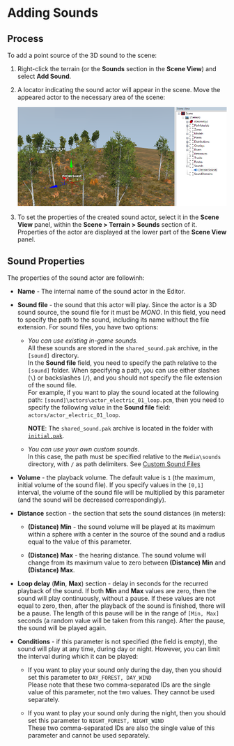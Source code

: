 # Adding Sounds

## Process
To add a point source of the 3D sound to the scene:

1.  Right-click the terrain (or the **Sounds** section in the **Scene View**) and select **Add Sound**.

2.  A locator indicating the sound actor will appear in the scene. Move the appeared actor to the necessary area of the scene:

    ![](./media/image159.png)

3.  To set the properties of the created sound actor, select it in the **Scene View** panel, within the **Scene \> Terrain \> Sounds** section of it. Properties of the actor are displayed at the lower part of the **Scene View** panel.

## Sound Properties
The properties of the sound actor are followinh:

-   **Name** - The internal name of the sound actor in the Editor.

-   **Sound file** - the sound that this actor will play. Since the actor is a 3D sound source, the sound file for it must be *MONO*. In this field, you need to specify the path to the sound, including its name without the file extension. For sound files, you have two options:

    -   *You can use existing in-game sounds.*  
        All these sounds are stored in the `shared_sound.pak` archive, in the `[sound]` directory.  
        In the **Sound file** field, you need to specify the path relative to the `[sound]` folder. When specifying a path, you can use either slashes (`\`) or backslashes (`/`), and you should not specify the file extension of the sound file.  
        For example, if you want to play the sound located at the following path: `[sound]\actors\actor_electric_01_loop.pcm`, then you need to specify the following value in the **Sound file** field: `actors/actor_electric_01_loop`.

        **NOTE**: The `shared_sound.pak` archive is located in the folder with [`initial.pak`][initial_pak].

    -   *You can use your own custom sounds.*  
        In this case, the path must be specified relative to the `Media\sounds` directory, with `/` as path delimiters. See [Custom Sound Files](./custom_sound_files.md) 
    
-   **Volume** - the playback volume. The default value is `1` (the maximum, initial volume of the sound file). If you specify values in the `[0,1]` interval, the volume of the sound file will be multiplied by this parameter (and the sound will be decreased correspondingly).

-   **Distance** section - the section that sets the sound distances (in meters):

    -   **(Distance) Min** - the sound volume will be played at its maximum within a sphere with a center in the source of the sound and a radius equal to the value of this parameter.

    -   **(Distance) Max** - the hearing distance. The sound volume will change from its maximum value to zero between **(Distance) Min** and **(Distance) Max**.

-   **Loop delay** (**Min**, **Max**) section - delay in seconds for the recurred playback of the sound. If both **Min** and **Max** values ​​are zero, then the sound will play continuously, without a pause. If these values ​​are not equal to zero, then, after the playback of the sound is finished, there will be a pause. The length of this pause will be in the range of `[Min, Max]` seconds (a random value will be taken from this range). After the pause, the sound will be played again.

-   **Conditions** - if this parameter is not specified (the field is empty), the sound will play at any time, during day or night. However, you can limit the interval during which it can be played:

    -   If you want to play your sound only during the day, then you should set this parameter to `DAY_FOREST, DAY_WIND`  
        Please note that these two comma-separated IDs are the single value of this parameter, not the two values. They cannot be used separately.

    -   If you want to play your sound only during the night, then you should set this parameter to `NIGHT_FOREST, NIGHT_WIND`  
        These two comma-separated IDs are also the single value of this parameter and cannot be used separately.



[initial_pak]: ./../../../getting_started/file_paths_and_naming/file_paths.md#source-of-info-initialpak-archive